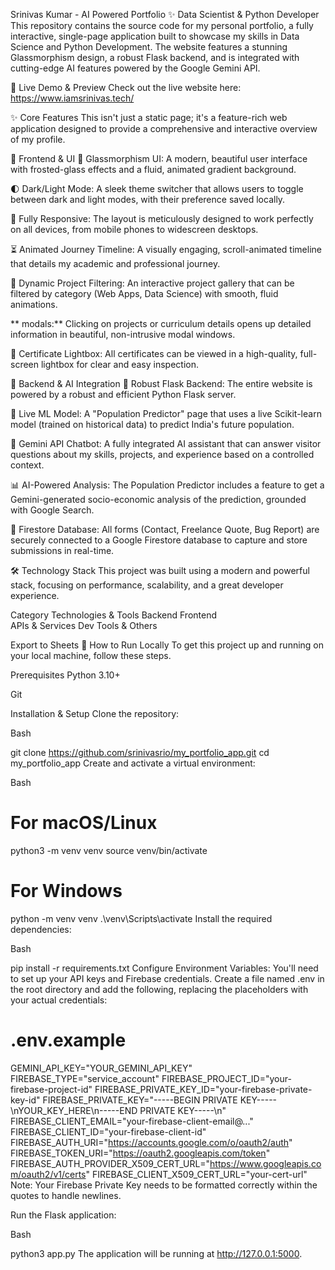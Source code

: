 Srinivas Kumar - AI Powered Portfolio ✨
Data Scientist & Python Developer
This repository contains the source code for my personal portfolio, a fully interactive, single-page application built to showcase my skills in Data Science and Python Development. The website features a stunning Glassmorphism design, a robust Flask backend, and is integrated with cutting-edge AI features powered by the Google Gemini API.

🎥 Live Demo & Preview
Check out the live website here: https://www.iamsrinivas.tech/


✨ Core Features
This isn't just a static page; it's a feature-rich web application designed to provide a comprehensive and interactive overview of my profile.

🎨 Frontend & UI
💎 Glassmorphism UI: A modern, beautiful user interface with frosted-glass effects and a fluid, animated gradient background.

🌓 Dark/Light Mode: A sleek theme switcher that allows users to toggle between dark and light modes, with their preference saved locally.

📱 Fully Responsive: The layout is meticulously designed to work perfectly on all devices, from mobile phones to widescreen desktops.

⏳ Animated Journey Timeline: A visually engaging, scroll-animated timeline that details my academic and professional journey.

📂 Dynamic Project Filtering: An interactive project gallery that can be filtered by category (Web Apps, Data Science) with smooth, fluid animations.

** modals:** Clicking on projects or curriculum details opens up detailed information in beautiful, non-intrusive modal windows.

📜 Certificate Lightbox: All certificates can be viewed in a high-quality, full-screen lightbox for clear and easy inspection.

🤖 Backend & AI Integration
🚀 Robust Flask Backend: The entire website is powered by a robust and efficient Python Flask server.

🧠 Live ML Model: A "Population Predictor" page that uses a live Scikit-learn model (trained on historical data) to predict India's future population.

💬 Gemini API Chatbot: A fully integrated AI assistant that can answer visitor questions about my skills, projects, and experience based on a controlled context.

📊 AI-Powered Analysis: The Population Predictor includes a feature to get a Gemini-generated socio-economic analysis of the prediction, grounded with Google Search.

💾 Firestore Database: All forms (Contact, Freelance Quote, Bug Report) are securely connected to a Google Firestore database to capture and store submissions in real-time.

🛠️ Technology Stack
This project was built using a modern and powerful stack, focusing on performance, scalability, and a great developer experience.

Category	Technologies & Tools
Backend	
Frontend	
APIs & Services	
Dev Tools & Others	

Export to Sheets
🚀 How to Run Locally
To get this project up and running on your local machine, follow these steps.

Prerequisites
Python 3.10+

Git

Installation & Setup
Clone the repository:

Bash

git clone https://github.com/srinivasrio/my_portfolio_app.git
cd my_portfolio_app
Create and activate a virtual environment:

Bash

# For macOS/Linux
python3 -m venv venv
source venv/bin/activate

# For Windows
python -m venv venv
.\venv\Scripts\activate
Install the required dependencies:

Bash

pip install -r requirements.txt
Configure Environment Variables:
You'll need to set up your API keys and Firebase credentials. Create a file named .env in the root directory and add the following, replacing the placeholders with your actual credentials:

# .env.example
GEMINI_API_KEY="YOUR_GEMINI_API_KEY"
FIREBASE_TYPE="service_account"
FIREBASE_PROJECT_ID="your-firebase-project-id"
FIREBASE_PRIVATE_KEY_ID="your-firebase-private-key-id"
FIREBASE_PRIVATE_KEY="-----BEGIN PRIVATE KEY-----\nYOUR_KEY_HERE\n-----END PRIVATE KEY-----\n"
FIREBASE_CLIENT_EMAIL="your-firebase-client-email@..."
FIREBASE_CLIENT_ID="your-firebase-client-id"
FIREBASE_AUTH_URI="https://accounts.google.com/o/oauth2/auth"
FIREBASE_TOKEN_URI="https://oauth2.googleapis.com/token"
FIREBASE_AUTH_PROVIDER_X509_CERT_URL="https://www.googleapis.com/oauth2/v1/certs"
FIREBASE_CLIENT_X509_CERT_URL="your-cert-url"
Note: Your Firebase Private Key needs to be formatted correctly within the quotes to handle newlines.

Run the Flask application:

Bash

python3 app.py
The application will be running at http://127.0.0.1:5000.
